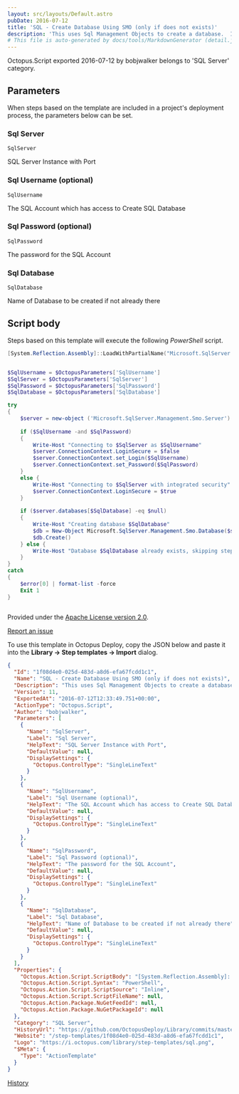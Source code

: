 ```yaml
---
layout: src/layouts/Default.astro
pubDate: 2016-07-12
title: 'SQL - Create Database Using SMO (only if does not exists)'
description: 'This uses Sql Management Objects to create a database.  If the username and password are both empty then it will attempt a trusted connection using integrated security.'
# This file is auto-generated by docs/tools/MarkdownGenerator (detail.js)
---
```


Octopus.Script exported 2016-07-12 by bobjwalker belongs to 'SQL Server' category.

## Parameters

When steps based on the template are included in a project's deployment process, the parameters below can be set.


<div class="param">

### Sql Server

`SqlServer`

SQL Server Instance with Port

</div>
        
<div class="param">

### Sql Username (optional)

`SqlUsername`

The SQL Account which has access to Create SQL Database

</div>
        
<div class="param">

### Sql Password (optional)

`SqlPassword`

The password for the SQL Account

</div>
        
<div class="param">

### Sql Database

`SqlDatabase`

Name of Database to be created if not already there

</div>
        

## Script body

Steps based on this template will execute the following *PowerShell* script.

```PowerShell
[System.Reflection.Assembly]::LoadWithPartialName("Microsoft.SqlServer.SMO") | out-null


$SqlUsername = $OctopusParameters['SqlUsername']
$SqlServer = $OctopusParameters['SqlServer']
$SqlPassword = $OctopusParameters['SqlPassword']
$SqlDatabase = $OctopusParameters['SqlDatabase']

try
{    
    $server = new-object ('Microsoft.SqlServer.Management.Smo.Server') $SqlServer
  
    if ($SqlUsername -and $SqlPassword)
    {
        Write-Host "Connecting to $SqlServer as $SqlUsername"
        $server.ConnectionContext.LoginSecure = $false
        $server.ConnectionContext.set_Login($SqlUsername)
        $server.ConnectionContext.set_Password($SqlPassword)      
    } 
    else {
        Write-Host "Connecting to $SqlServer with integrated security"
        $server.ConnectionContext.LoginSecure = $true
    }
    
	if ($server.databases[$SqlDatabase] -eq $null)
	{
	    Write-Host "Creating database $SqlDatabase"
    	$db = New-Object Microsoft.SqlServer.Management.Smo.Database($server, $SqlDatabase)
        $db.Create()
	} else {
	    Write-Host "Database $SqlDatabase already exists, skipping step..."
	}
}
catch
{    
    $error[0] | format-list -force
    Exit 1
}
    
```

Provided under the [Apache License version 2.0](https://github.com/OctopusDeploy/Library/blob/master/LICENSE.txt).

[Report an issue](https://github.com/OctopusDeploy/Library/issues/new?assignees=&labels=&projects=&template=bug-report.yml&title=Issue%20with%20SQL%20-%20Create%20Database%20Using%20SMO%20(only%20if%20does%20not%20exists)&step-template=SQL%20-%20Create%20Database%20Using%20SMO%20(only%20if%20does%20not%20exists))

<div class="get-json">

To use this template in Octopus Deploy, copy the JSON below and paste it into the **Library → Step templates → Import** dialog.

```json
{
  "Id": "1f08d4e0-025d-483d-a8d6-efa67fcdd1c1",
  "Name": "SQL - Create Database Using SMO (only if does not exists)",
  "Description": "This uses Sql Management Objects to create a database.  If the username and password are both empty then it will attempt a trusted connection using integrated security.",
  "Version": 11,
  "ExportedAt": "2016-07-12T12:33:49.751+00:00",
  "ActionType": "Octopus.Script",
  "Author": "bobjwalker",
  "Parameters": [
    {
      "Name": "SqlServer",
      "Label": "Sql Server",
      "HelpText": "SQL Server Instance with Port",
      "DefaultValue": null,
      "DisplaySettings": {
        "Octopus.ControlType": "SingleLineText"
      }
    },
    {
      "Name": "SqlUsername",
      "Label": "Sql Username (optional)",
      "HelpText": "The SQL Account which has access to Create SQL Database",
      "DefaultValue": null,
      "DisplaySettings": {
        "Octopus.ControlType": "SingleLineText"
      }
    },
    {
      "Name": "SqlPassword",
      "Label": "Sql Password (optional)",
      "HelpText": "The password for the SQL Account",
      "DefaultValue": null,
      "DisplaySettings": {
        "Octopus.ControlType": "SingleLineText"
      }
    },
    {
      "Name": "SqlDatabase",
      "Label": "Sql Database",
      "HelpText": "Name of Database to be created if not already there",
      "DefaultValue": null,
      "DisplaySettings": {
        "Octopus.ControlType": "SingleLineText"
      }
    }
  ],
  "Properties": {
    "Octopus.Action.Script.ScriptBody": "[System.Reflection.Assembly]::LoadWithPartialName(\"Microsoft.SqlServer.SMO\") | out-null\n\n\n$SqlUsername = $OctopusParameters['SqlUsername']\n$SqlServer = $OctopusParameters['SqlServer']\n$SqlPassword = $OctopusParameters['SqlPassword']\n$SqlDatabase = $OctopusParameters['SqlDatabase']\n\ntry\n{    \n    $server = new-object ('Microsoft.SqlServer.Management.Smo.Server') $SqlServer\n  \n    if ($SqlUsername -and $SqlPassword)\n    {\n        Write-Host \"Connecting to $SqlServer as $SqlUsername\"\n        $server.ConnectionContext.LoginSecure = $false\n        $server.ConnectionContext.set_Login($SqlUsername)\n        $server.ConnectionContext.set_Password($SqlPassword)      \n    } \n    else {\n        Write-Host \"Connecting to $SqlServer with integrated security\"\n        $server.ConnectionContext.LoginSecure = $true\n    }\n    \n\tif ($server.databases[$SqlDatabase] -eq $null)\n\t{\n\t    Write-Host \"Creating database $SqlDatabase\"\n    \t$db = New-Object Microsoft.SqlServer.Management.Smo.Database($server, $SqlDatabase)\n        $db.Create()\n\t} else {\n\t    Write-Host \"Database $SqlDatabase already exists, skipping step...\"\n\t}\n}\ncatch\n{    \n    $error[0] | format-list -force\n    Exit 1\n}\n    ",
    "Octopus.Action.Script.Syntax": "PowerShell",
    "Octopus.Action.Script.ScriptSource": "Inline",
    "Octopus.Action.Script.ScriptFileName": null,
    "Octopus.Action.Package.NuGetFeedId": null,
    "Octopus.Action.Package.NuGetPackageId": null
  },
  "Category": "SQL Server",
  "HistoryUrl": "https://github.com/OctopusDeploy/Library/commits/master/step-templates//opt/buildagent/work/75443764cd38076d/step-templates/sql-smo-create-database.json",
  "Website": "/step-templates/1f08d4e0-025d-483d-a8d6-efa67fcdd1c1",
  "Logo": "https://i.octopus.com/library/step-templates/sql.png",
  "$Meta": {
    "Type": "ActionTemplate"
  }
}
```

[History](https://github.com/OctopusDeploy/Library/commits/master/step-templates/https://github.com/OctopusDeploy/Library/commits/master/step-templates//opt/buildagent/work/75443764cd38076d/step-templates/sql-smo-create-database.json)

</div>
